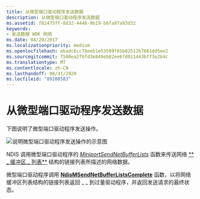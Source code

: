 ```yaml
---
title: 从微型端口驱动程序发送数据
description: 从微型端口驱动程序发送数据
ms.assetid: f82475ff-8d32-4448-9b19-b6fa97a93d32
keywords:
- 发送数据 WDK 网络
ms.date: 04/20/2017
ms.localizationpriority: medium
ms.openlocfilehash: ebadc6cc78eeb1e53599f01b02512b7861dd5ee2
ms.sourcegitcommit: f500ea2fbfd3e849eb82ee67d011443bff3e2b4c
ms.translationtype: MT
ms.contentlocale: zh-CN
ms.lasthandoff: 08/31/2020
ms.locfileid: "89208583"
---
```

# <a name="sending-data-from-a-miniport-driver"></a>从微型端口驱动程序发送数据





下图说明了微型端口驱动程序发送操作。

![说明微型端口驱动程序发送操作的示意图](images/miniportsend.png)

NDIS 调用微型端口驱动程序的 [*MiniportSendNetBufferLists*](/windows-hardware/drivers/ddi/ndis/nc-ndis-miniport_send_net_buffer_lists) 函数来传送网络 [** \_ 缓冲区 \_ 列表**](/windows-hardware/drivers/ddi/ndis/ns-ndis-_net_buffer_list) 结构的链接列表所描述的网络数据。

微型端口驱动程序调用 [**NdisMSendNetBufferListsComplete**](/windows-hardware/drivers/ddi/ndis/nf-ndis-ndismsendnetbufferlistscomplete) 函数，以将网络缓冲区列表结构的链接列表返回 \_ \_ 到过量驱动程序，并返回发送请求的最终状态。

 

